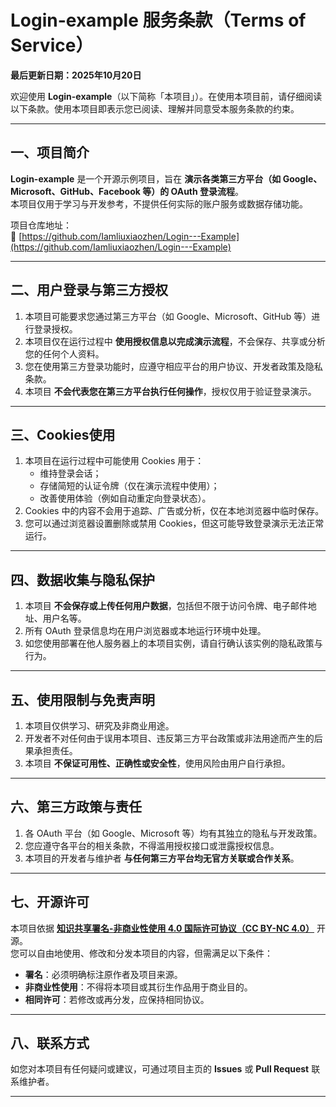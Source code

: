 # Login-example 服务条款（Terms of Service）

**最后更新日期：2025年10月20日**

欢迎使用 **Login-example**（以下简称「本项目」）。在使用本项目前，请仔细阅读以下条款。使用本项目即表示您已阅读、理解并同意受本服务条款的约束。

---

## 一、项目简介

**Login-example** 是一个开源示例项目，旨在 **演示各类第三方平台（如 Google、Microsoft、GitHub、Facebook 等）的 OAuth 登录流程**。  
本项目仅用于学习与开发参考，不提供任何实际的账户服务或数据存储功能。

项目仓库地址：  
🔗 [https://github.com/Iamliuxiaozhen/Login---Example](https://github.com/Iamliuxiaozhen/Login---Example)

---

## 二、用户登录与第三方授权

1. 本项目可能要求您通过第三方平台（如 Google、Microsoft、GitHub 等）进行登录授权。  
2. 本项目仅在运行过程中 **使用授权信息以完成演示流程**，不会保存、共享或分析您的任何个人资料。  
3. 您在使用第三方登录功能时，应遵守相应平台的用户协议、开发者政策及隐私条款。  
4. 本项目 **不会代表您在第三方平台执行任何操作**，授权仅用于验证登录演示。

---

## 三、Cookies使用

1. 本项目在运行过程中可能使用 Cookies 用于：
   - 维持登录会话；
   - 存储简短的认证令牌（仅在演示流程中使用）；
   - 改善使用体验（例如自动重定向登录状态）。
2. Cookies 中的内容不会用于追踪、广告或分析，仅在本地浏览器中临时保存。
3. 您可以通过浏览器设置删除或禁用 Cookies，但这可能导致登录演示无法正常运行。

---

## 四、数据收集与隐私保护

1. 本项目 **不会保存或上传任何用户数据**，包括但不限于访问令牌、电子邮件地址、用户名等。  
2. 所有 OAuth 登录信息均在用户浏览器或本地运行环境中处理。  
3. 如您使用部署在他人服务器上的本项目实例，请自行确认该实例的隐私政策与行为。

---

## 五、使用限制与免责声明

1. 本项目仅供学习、研究及非商业用途。  
2. 开发者不对任何由于误用本项目、违反第三方平台政策或非法用途而产生的后果承担责任。  
3. 本项目 **不保证可用性、正确性或安全性**，使用风险由用户自行承担。

---

## 六、第三方政策与责任

1. 各 OAuth 平台（如 Google、Microsoft 等）均有其独立的隐私与开发政策。  
2. 您应遵守各平台的相关条款，不得滥用授权接口或泄露授权信息。  
3. 本项目的开发者与维护者 **与任何第三方平台均无官方关联或合作关系**。

---

## 七、开源许可

本项目依据 **[知识共享署名-非商业性使用 4.0 国际许可协议（CC BY-NC 4.0）](https://creativecommons.org/licenses/by-nc/4.0/deed.zh-hans)** 开源。  
您可以自由地使用、修改和分发本项目的内容，但需满足以下条件：

- **署名**：必须明确标注原作者及项目来源。  
- **非商业性使用**：不得将本项目或其衍生作品用于商业目的。  
- **相同许可**：若修改或再分发，应保持相同协议。

---

## 八、联系方式

如您对本项目有任何疑问或建议，可通过项目主页的 **Issues** 或 **Pull Request** 联系维护者。

---